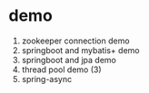 # demo

1. zookeeper connection demo
2. springboot and mybatis+ demo
3. springboot and jpa demo
4. thread pool demo (3)
5. spring-async
